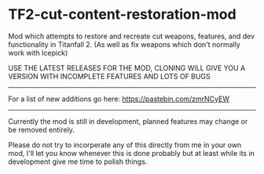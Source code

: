 # TF2-cut-content-restoration-mod
Mod which attempts to restore and recreate cut weapons, features, and dev functionality in Titanfall 2. (As well as fix weapons which don't normally work with Icepick)

USE THE LATEST RELEASES FOR THE MOD, CLONING WILL GIVE YOU A VERSION WITH INCOMPLETE FEATURES AND LOTS OF BUGS
____________________________________
For a list of new additions go here:
https://pastebin.com/zmrNCyEW
____________________________________

Currently the mod is still in development, planned features may change or be removed entirely.

Please do not try to incorperate any of this directly from me in your own mod, I'll let you know whenever this is done probably but at least while its in development give me time to polish things.
